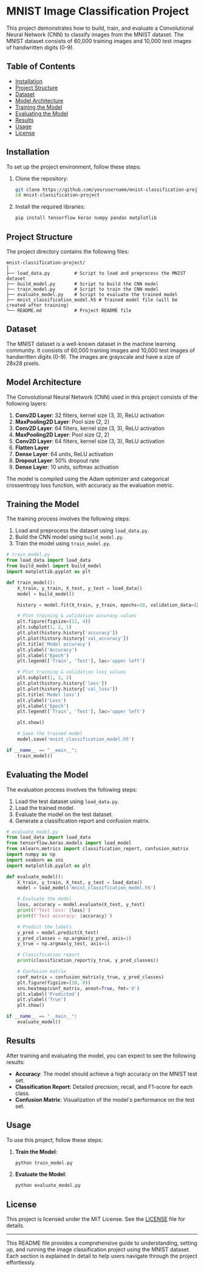# MNIST Image Classification Project

This project demonstrates how to build, train, and evaluate a Convolutional Neural Network (CNN) to classify images from the MNIST dataset. The MNIST dataset consists of 60,000 training images and 10,000 test images of handwritten digits (0-9).

## Table of Contents

- [Installation](#installation)
- [Project Structure](#project-structure)
- [Dataset](#dataset)
- [Model Architecture](#model-architecture)
- [Training the Model](#training-the-model)
- [Evaluating the Model](#evaluating-the-model)
- [Results](#results)
- [Usage](#usage)
- [License](#license)

## Installation

To set up the project environment, follow these steps:

1. Clone the repository:

   ```bash
   git clone https://github.com/yourusername/mnist-classification-project.git
   cd mnist-classification-project
   ```

2. Install the required libraries:

   ```bash
   pip install tensorflow keras numpy pandas matplotlib
   ```

## Project Structure

The project directory contains the following files:

```
mnist-classification-project/
│
├── load_data.py         # Script to load and preprocess the MNIST dataset
├── build_model.py       # Script to build the CNN model
├── train_model.py       # Script to train the CNN model
├── evaluate_model.py    # Script to evaluate the trained model
├── mnist_classification_model.h5 # Trained model file (will be created after training)
└── README.md            # Project README file
```

## Dataset

The MNIST dataset is a well-known dataset in the machine learning community. It consists of 60,000 training images and 10,000 test images of handwritten digits (0-9). The images are grayscale and have a size of 28x28 pixels.

## Model Architecture

The Convolutional Neural Network (CNN) used in this project consists of the following layers:

1. **Conv2D Layer**: 32 filters, kernel size (3, 3), ReLU activation
2. **MaxPooling2D Layer**: Pool size (2, 2)
3. **Conv2D Layer**: 64 filters, kernel size (3, 3), ReLU activation
4. **MaxPooling2D Layer**: Pool size (2, 2)
5. **Conv2D Layer**: 64 filters, kernel size (3, 3), ReLU activation
6. **Flatten Layer**
7. **Dense Layer**: 64 units, ReLU activation
8. **Dropout Layer**: 50% dropout rate
9. **Dense Layer**: 10 units, softmax activation

The model is compiled using the Adam optimizer and categorical crossentropy loss function, with accuracy as the evaluation metric.

## Training the Model

The training process involves the following steps:

1. Load and preprocess the dataset using `load_data.py`.
2. Build the CNN model using `build_model.py`.
3. Train the model using `train_model.py`.

```python
# train_model.py
from load_data import load_data
from build_model import build_model
import matplotlib.pyplot as plt

def train_model():
    X_train, y_train, X_test, y_test = load_data()
    model = build_model()

    history = model.fit(X_train, y_train, epochs=10, validation_data=(X_test, y_test))

    # Plot training & validation accuracy values
    plt.figure(figsize=(12, 4))
    plt.subplot(1, 2, 1)
    plt.plot(history.history['accuracy'])
    plt.plot(history.history['val_accuracy'])
    plt.title('Model accuracy')
    plt.ylabel('Accuracy')
    plt.xlabel('Epoch')
    plt.legend(['Train', 'Test'], loc='upper left')

    # Plot training & validation loss values
    plt.subplot(1, 2, 2)
    plt.plot(history.history['loss'])
    plt.plot(history.history['val_loss'])
    plt.title('Model loss')
    plt.ylabel('Loss')
    plt.xlabel('Epoch')
    plt.legend(['Train', 'Test'], loc='upper left')

    plt.show()

    # Save the trained model
    model.save('mnist_classification_model.h5')

if __name__ == "__main__":
    train_model()
```

## Evaluating the Model

The evaluation process involves the following steps:

1. Load the test dataset using `load_data.py`.
2. Load the trained model.
3. Evaluate the model on the test dataset.
4. Generate a classification report and confusion matrix.

```python
# evaluate_model.py
from load_data import load_data
from tensorflow.keras.models import load_model
from sklearn.metrics import classification_report, confusion_matrix
import numpy as np
import seaborn as sns
import matplotlib.pyplot as plt

def evaluate_model():
    X_train, y_train, X_test, y_test = load_data()
    model = load_model('mnist_classification_model.h5')

    # Evaluate the model
    loss, accuracy = model.evaluate(X_test, y_test)
    print(f'Test loss: {loss}')
    print(f'Test accuracy: {accuracy}')

    # Predict the labels
    y_pred = model.predict(X_test)
    y_pred_classes = np.argmax(y_pred, axis=1)
    y_true = np.argmax(y_test, axis=1)

    # Classification report
    print(classification_report(y_true, y_pred_classes))

    # Confusion matrix
    conf_matrix = confusion_matrix(y_true, y_pred_classes)
    plt.figure(figsize=(10, 8))
    sns.heatmap(conf_matrix, annot=True, fmt='d')
    plt.xlabel('Predicted')
    plt.ylabel('True')
    plt.show()

if __name__ == "__main__":
    evaluate_model()
```

## Results

After training and evaluating the model, you can expect to see the following results:

- **Accuracy**: The model should achieve a high accuracy on the MNIST test set.
- **Classification Report**: Detailed precision, recall, and F1-score for each class.
- **Confusion Matrix**: Visualization of the model's performance on the test set.

## Usage

To use this project, follow these steps:

1. **Train the Model**:
   ```bash
   python train_model.py
   ```

2. **Evaluate the Model**:
   ```bash
   python evaluate_model.py
   ```

## License

This project is licensed under the MIT License. See the [LICENSE](LICENSE) file for details.

---

This README file provides a comprehensive guide to understanding, setting up, and running the image classification project using the MNIST dataset. Each section is explained in detail to help users navigate through the project effortlessly.
